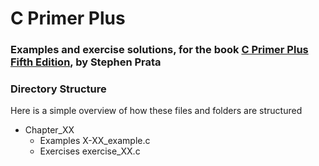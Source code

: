 # C Primer Plus
### Examples and exercise solutions, for the book [C Primer Plus Fifth Edition](https://www.amazon.com/Primer-Plus-5th-Stephen-Prata/dp/0672326965), by Stephen Prata  

### Directory Structure  

Here is a simple overview of how these files and folders are structured

- Chapter_XX
    - Examples
        X-XX_example.c
    - Exercises
        exercise_XX.c
